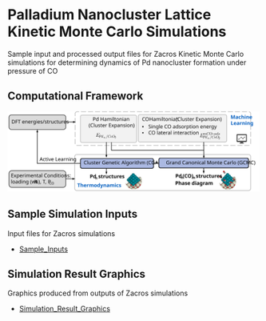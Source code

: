 # Palladium Nanocluster Lattice Kinetic Monte Carlo Simulations
Sample input and processed output files for Zacros Kinetic Monte Carlo simulations for determining dynamics of Pd nanocluster formation under pressure of CO

## Computational Framework 
![framework](docs/framework.svg)

## Sample Simulation Inputs
Input files for Zacros simulations
- [Sample_Inputs](/paper_repo/Sample_Inputs)

## Simulation Result Graphics
Graphics produced from outputs of Zacros simulations
- [Simulation_Result_Graphics](/paper_repo/Simulation_Result_Graphics)
